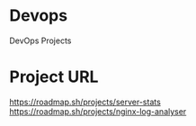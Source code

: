 # Devops
DevOps Projects

# Project URL
https://roadmap.sh/projects/server-stats
<br>
https://roadmap.sh/projects/nginx-log-analyser
